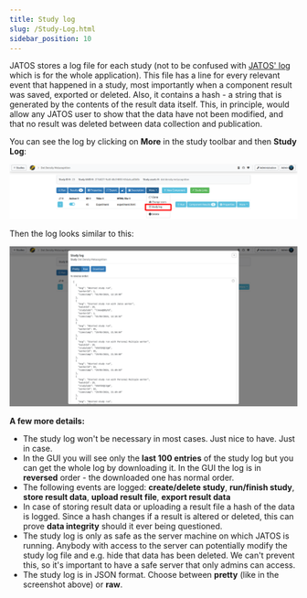 ```yaml
---
title: Study log
slug: /Study-Log.html
sidebar_position: 10
---
```


JATOS stores a log file for each study (not to be confused with [JATOS' log](Troubleshooting.html#read-log-file-in-the-browser) which is for the whole application). This file has a line for every relevant event that happened in a study, most importantly when a component result was saved, exported or deleted. Also, it contains a hash - a string that is generated by the contents of the result data itself. This, in principle, would allow any JATOS user to show that the data have not been modified, and that no result was deleted between data collection and publication. 

You can see the log by clicking on **More** in the study toolbar and then **Study Log**:

![Study Log button](/img/v39x/study_log_button.png)

Then the log looks similar to this:

![Study Log pretty](/img/v39x/study_log_pretty.png)

**A few more details:**
* The study log won't be necessary in most cases. Just nice to have. Just in case.
* In the GUI you will see only the **last 100 entries** of the study log but you can get the whole log by downloading it. In the GUI the log is in **reversed** order - the downloaded one has normal order.
* The following events are logged: **create/delete study**, **run/finish study**, **store result data**, **upload result file**, **export result data**
* In case of storing result data or uploading a result file a hash of the data is logged. Since a hash changes if a result is altered or deleted, this can prove **data integrity** should it ever being questioned.
* The study log is only as safe as the server machine on which JATOS is running. Anybody with access to the server can potentially modify the study log file and e.g. hide that data has been deleted. We can't prevent this, so it's important to have a safe server that only admins can access.
* The study log is in JSON format. Choose between **pretty** (like in the screenshot above) or **raw**. 
